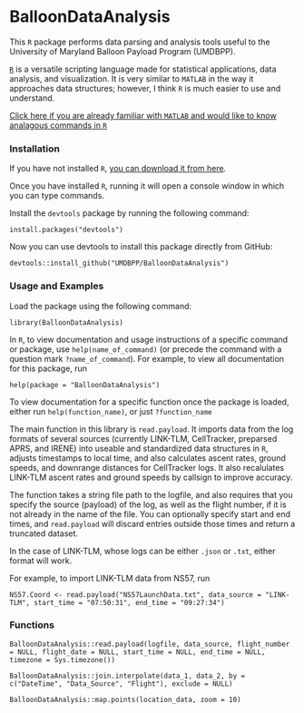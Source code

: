 # BalloonDataAnalysis
This `R` package performs data parsing and analysis tools useful to the University of Maryland Balloon Payload Program (UMDBPP).

[`R`](https://www.r-project.org/) is a versatile scripting language made for statistical applications, data analysis, and visualization. It is very similar to `MATLAB` in the way it approaches data structures; however, I think `R` is much easier to use and understand.

[Click here if you are already familiar with `MATLAB` and would like to know analagous commands in `R`](http://mathesaurus.sourceforge.net/octave-r.html)

### Installation
If you have not installed `R`, [you can download it from here](https://cloud.r-project.org/).

Once you have installed `R`, running it will open a console window in which you can type commands.

Install the `devtools` package by running the following command: 

`install.packages("devtools")`

Now you can use devtools to install this package directly from GitHub: 

`devtools::install_github("UMDBPP/BalloonDataAnalysis")`

### Usage and Examples

Load the package using the following command: 

`library(BalloonDataAnalysis)`

In `R`, to view documentation and usage instructions of a specific command or package, use `help(name_of_command)` (or precede the command with a question mark `?name_of_command`). For example, to view all documentation for this package, run 

`help(package = "BalloonDataAnalysis")`

To view documentation for a specific function once the package is loaded, either run `help(function_name)`, or just `?function_name`

The main function in this library is `read.payload`. It imports data from the log formats of several sources (currently LINK-TLM, CellTracker, preparsed APRS, and IRENE) into useable and standardized data structures in `R`, adjusts timestamps to local time, and also calculates ascent rates, ground speeds, and downrange distances for CellTracker logs. It also recalulates LINK-TLM ascent rates and ground speeds by callsign to improve accuracy. 

The function takes a string file path to the logfile, and also requires that you specify the source (payload) of the log, as well as the flight number, if it is not already in the name of the file. You can optionally specify start and end times, and `read.payload` will discard entries outside those times and return a truncated dataset.

In the case of LINK-TLM, whose logs can be either `.json` or `.txt`, either format will work.

For example, to import LINK-TLM data from NS57, run 

`NS57.Coord <- read.payload("NS57LaunchData.txt", data_source = "LINK-TLM", start_time = "07:50:31", end_time = "09:27:34")`

### Functions

`BalloonDataAnalysis::read.payload(logfile, data_source, flight_number = NULL, flight_date = NULL, start_time = NULL, end_time = NULL, timezone = Sys.timezone())`

`BalloonDataAnalysis::join.interpolate(data_1, data_2, by = c("DateTime", "Data_Source", "Flight"), exclude = NULL)`

`BalloonDataAnalysis::map.points(location_data, zoom = 10)`
